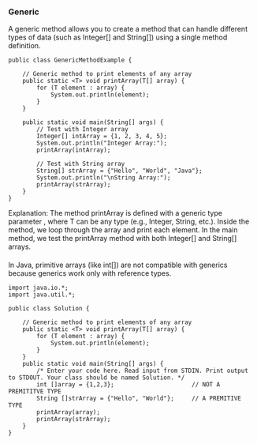 ### Generic
A generic method allows you to create a method that can handle different types of data (such as Integer[] and String[]) using a single method definition.

```
public class GenericMethodExample {

    // Generic method to print elements of any array
    public static <T> void printArray(T[] array) {
        for (T element : array) {
            System.out.println(element);
        }
    }

    public static void main(String[] args) {
        // Test with Integer array
        Integer[] intArray = {1, 2, 3, 4, 5};
        System.out.println("Integer Array:");
        printArray(intArray);

        // Test with String array
        String[] strArray = {"Hello", "World", "Java"};
        System.out.println("\nString Array:");
        printArray(strArray);
    }
}
```

Explanation:
The method printArray is defined with a generic type parameter <T>, where T can be any type (e.g., Integer, String, etc.).
Inside the method, we loop through the array and print each element.
In the main method, we test the printArray method with both Integer[] and String[] arrays.

#### 
In Java, primitive arrays (like int[]) are not compatible with generics because generics work only with reference types.

<!-- COMPILATION ERROR -->
```
import java.io.*;
import java.util.*;

public class Solution {

    // Generic method to print elements of any array
    public static <T> void printArray(T[] array) {
        for (T element : array) {
            System.out.println(element);
        }
    }
    public static void main(String[] args) {
        /* Enter your code here. Read input from STDIN. Print output to STDOUT. Your class should be named Solution. */
        int []array = {1,2,3};                      // NOT A PREMITITVE TYPE
        String []strArray = {"Hello", "World"};     // A PREMITIVE TYPE
        printArray(array);
        printArray(strArray);
    }
}
```